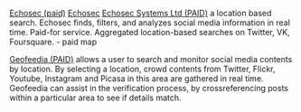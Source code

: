 
[Echosec (paid)](https://www.echosec.net/)
[Echosec](https://www.echosec.net/)
[Echosec Systems Ltd (PAID)](https://app.echosec.net/login)
a location based search. Echosec finds, filters, and analyzes social media information in real time. Paid-for service.
Aggregated location-based searches on Twitter, VK, Foursquare. - paid
map

[Geofeedia (PAID)](https://www.geofeedia.com/)
allows a user to search and monitor social media contents by location. By selecting a location, crowd contents from Twitter, Flickr, Youtube, Instagram and Picasa in this area are gathered in real time. Geofeedia can assist in the verification process, by crossreferencing posts within a particular area to see if details match.
